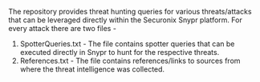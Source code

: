 The repository provides threat hunting queries for various threats/attacks that can be leveraged directly within the Securonix Snypr platform. For every attack there are two files -
1. SpotterQueries.txt - The file contains spotter queries that can be executed directly in Snypr to hunt for the respective threats.
2. References.txt - The file contains references/links to sources from where the threat intelligence was collected. 
